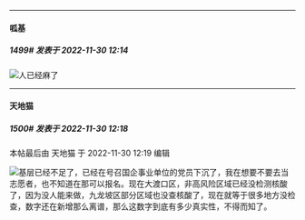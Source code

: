 

*****

####  呱基  
##### 1499#       发表于 2022-11-30 12:14

<img src="https://static.saraba1st.com/image/smiley/face2017/001.png" referrerpolicy="no-referrer">人已经麻了

*****

####  天地猫  
##### 1500#       发表于 2022-11-30 12:18

 本帖最后由 天地猫 于 2022-11-30 12:19 编辑 

<img src="https://static.saraba1st.com/image/smiley/face2017/001.png" referrerpolicy="no-referrer">基层已经不足了，已经在号召国企事业单位的党员下沉了，我在想要不要去当志愿者，也不知道在那可以报名。现在大渡口区，非高风险区域已经没检测核酸了，因为没人能来做，九龙坡区部分区域也没查核酸了，现在就等于很多地方没检查，数字还在新增那么离谱，那么这数字到底有多少真实性，不得而知了。

